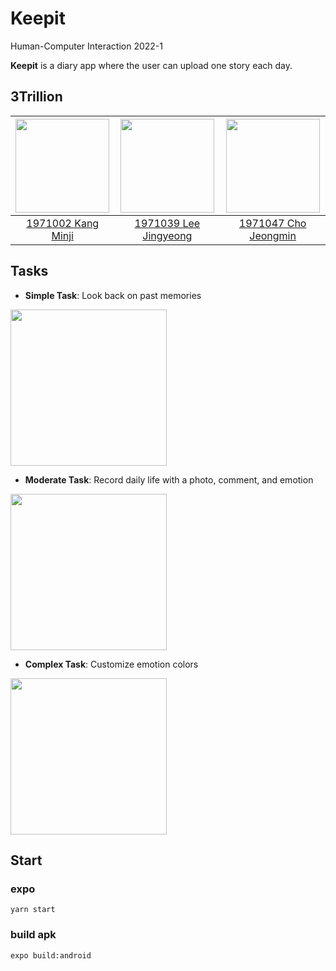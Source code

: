 # Keepit

Human-Computer Interaction 2022-1

**Keepit** is a diary app where the user can upload one story each day.

## 3Trillion

| [<img src="https://github.com/mminjg.png" width="150px">](https://github.com/mminjg) | [<img src="https://github.com/dooli1971039.png" width="150px">](https://github.com/dooli1971039) | [<img src="https://github.com/Cho-Jeongmin.png" width="150px">](https://github.com/Cho-Jeongmin) |
| :-: | :-: | :-: |
|[1971002 Kang Minji](https://github.com/mminjg)|[1971039 Lee Jingyeong](https://github.com/dooli1971039)|[1971047 Cho Jeongmin](https://github.com/Cho-Jeongmin)|

## Tasks
- **Simple Task**: Look back on past memories    
<img src="https://user-images.githubusercontent.com/70802352/172014444-820be544-631d-49e0-9e03-8d187788bbc0.gif" width="250px">

- **Moderate Task**: Record daily life with a photo, comment, and emotion    
<img src="https://user-images.githubusercontent.com/70802352/172015788-5cafa19d-6246-4292-a49f-7c74968f8169.gif" width="250px">

- **Complex Task**: Customize emotion colors    
<img src="https://user-images.githubusercontent.com/70802352/172015336-00c70292-5090-4078-bb72-9be195ffd97e.gif" width="250px">

## Start
### expo
`yarn start`
### build apk
`expo build:android`
